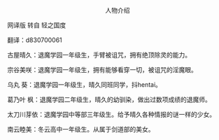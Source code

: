 <p align="center">人物介绍</p>

网译版 转自 轻之国度

翻译：d830700061

古屋晴久：退魔学园一年级生，手臂被诅咒，拥有绝顶除灵的能力。

宗谷美咲：退魔学园一年级生，拥有能够看穿一切，被诅咒的淫魔眼。

乌丸 葵：退魔学园一年级生，晴久同班同学，抖hentai。

葛乃叶 枫：退魔学园二年级生，晴久的幼驯染，做出过数项成绩的退魔师。

太刀川芽依：退魔学园中等部三年级生。给予晴久各种情报的谜一样的少女。

南云睦美：冬云高中一年级生。从属于剑道部的美女。

